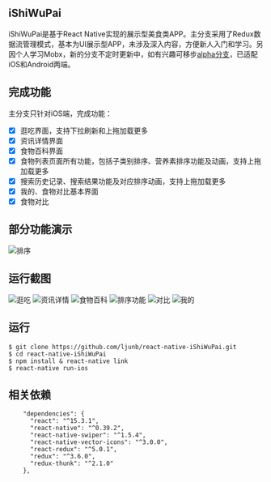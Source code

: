 ## iShiWuPai
iShiWuPai是基于React Native实现的展示型美食类APP。主分支采用了Redux数据流管理模式，基本为UI展示型APP，未涉及深入内容，方便新人入门和学习。另因个人学习Mobx，新的分支不定时更新中，如有兴趣可移步[alpha分支](https://github.com/ljunb/react-native-iShiWuPai/tree/alpha)，已适配iOS和Android两端。

## 完成功能
主分支只针对iOS端，完成功能：
- [x] 逛吃界面，支持下拉刷新和上拖加载更多
- [x] 资讯详情界面
- [x] 食物百科界面
- [x] 食物列表页面所有功能，包括子类别排序、营养素排序功能及动画，支持上拖加载更多
- [x] 搜索历史记录、搜索结果功能及对应排序动画，支持上拖加载更多
- [x] 我的、食物对比基本界面
- [x] 食物对比

## 部分功能演示
![排序](https://github.com/ljunb/react-native-iShiWuPai/blob/master/screenshot/performance.gif)

## 运行截图
![逛吃](https://github.com/ljunb/react-native-iShiWuPai/blob/master/screenshot/strolling.png)
![资讯详情](https://github.com/ljunb/react-native-iShiWuPai/blob/master/screenshot/feedDetail.png)
![食物百科](https://github.com/ljunb/react-native-iShiWuPai/blob/master/screenshot/foods.png)
![排序功能](https://github.com/ljunb/react-native-iShiWuPai/blob/master/screenshot/sortList.png)
![对比](https://github.com/ljunb/react-native-iShiWuPai/blob/master/screenshot/compare.png)
![我的](https://github.com/ljunb/react-native-iShiWuPai/blob/master/screenshot/user.png)

## 运行
```
$ git clone https://github.com/ljunb/react-native-iShiWuPai.git
$ cd react-native-iShiWuPai 
$ npm install & react-native link
$ react-native run-ios
```

## 相关依赖
```
    "dependencies": {
      "react": "^15.3.1",
      "react-native": "^0.39.2",
      "react-native-swiper": "^1.5.4",
      "react-native-vector-icons": "^3.0.0",
      "react-redux": "^5.0.1",
      "redux": "^3.6.0",
      "redux-thunk": "^2.1.0"
    },
```